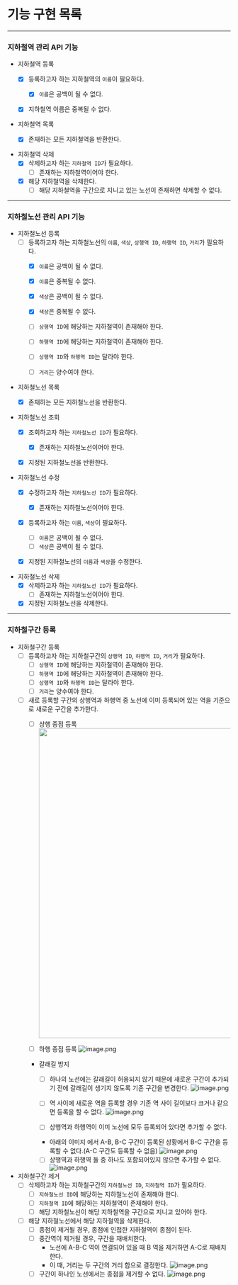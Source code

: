 # 기능 구현 목록

---

### 지하철역 관리 API 기능

- 지하철역 등록
  - [x] 등록하고자 하는 지하철역의 `이름`이 필요하다.
    - [x] `이름`은 공백이 될 수 없다. 
  - [x] 지하철역 이름은 중복될 수 없다.


- 지하철역 목록
  - [x] 존재하는 모든 지하철역을 반환한다.


- 지하철역 삭제
  - [x] 삭제하고자 하는 `지하철역 ID`가 필요하다.
    - [ ] 존재하는 지하철역이어야 한다.
  - [x] 해당 지하철역을 삭제한다.
    - [ ] 해당 지하철역을 구간으로 지니고 있는 노선이 존재하면 삭제할 수 없다.

---

### 지하철노선 관리 API 기능
- 지하철노선 등록
  - [ ] 등록하고자 하는 지하철노선의 `이름`, `색상`, `상행역 ID`, `하행역 ID`, `거리`가 필요하다. 
    - [x] `이름`은 공백이 될 수 없다.
    - [x] `이름`은 중복될 수 없다.
    - [x] `색상`은 공백이 될 수 없다.
    - [x] `색상`은 중복될 수 없다.
    - [ ] `상행역 ID`에 해당하는 지하철역이 존재해야 한다.
    - [ ] `하행역 ID`에 해당하는 지하철역이 존재해야 한다.
    - [ ] `상행역 ID`와 `하행역 ID`는 달라야 한다.
    - [ ] `거리`는 양수여야 한다.


- 지하철노선 목록
  - [x] 존재하는 모든 지하철노선을 반환한다.


- 지하철노선 조회
  - [x] 조회하고자 하는 `지하철노선 ID`가 필요하다.
    - [x] 존재하는 지하철노선이어야 한다.
  - [x] 지정된 지하철노선을 반환한다.


- 지하철노선 수정
  - [x] 수정하고자 하는 `지하철노선 ID`가 필요하다.
    - [x] 존재하는 지하철노선이어야 한다.
  - [x] 등록하고자 하는 `이름`, `색상`이 필요하다.
    - [ ] `이름`은 공백이 될 수 없다.
    - [ ] `색상`은 공백이 될 수 없다.
  - [x] 지정된 지하철노선의 `이름`과 `색상`을 수정한다.


- 지하철노선 삭제
  - [x] 삭제하고자 하는 `지하철노선 ID`가 필요하다.
    - [ ] 존재하는 지하철노선이어야 한다.
  - [x] 지정된 지하철노선을 삭제한다.

---

### 지하철구간 등록
- 지하철구간 등록
  - [ ] 등록하고자 하는 지하철구간의 `상행역 ID`, `하행역 ID`, `거리`가 필요하다.
    - [ ] `상행역 ID`에 해당하는 지하철역이 존재해야 한다.
    - [ ] `하행역 ID`에 해당하는 지하철역이 존재해야 한다.
    - [ ] `상행역 ID`와 `하행역 ID`는 달라야 한다.
    - [ ] `거리`는 양수여야 한다.
  - [ ] 새로 등록할 구간의 상행역과 하행역 중 노선에 이미 등록되어 있는 역을 기준으로 새로운 구간을 추가한다.
    - [ ] 상행 종점 등록
      <img src="https://nextstep-storage.s3.ap-northeast-2.amazonaws.com/2d4654cc24f949c1818773df2ae57890" style="width:700px;">

    - [ ] 하행 종점 등록
      ![image.png](https://nextstep-storage.s3.ap-northeast-2.amazonaws.com/832a8b49635c40b58f16fae1726909f6)
  
    - 갈래길 방지
      - [ ] 하나의 노선에는 갈래길이 허용되지 않기 때문에 새로운 구간이 추가되기 전에 갈래길이 생기지 않도록 기존 구간을 변경한다.
      ![image.png](https://nextstep-storage.s3.ap-northeast-2.amazonaws.com/be71b2febc0c4d179c6606f9fe1a473b)
      - [ ] 역 사이에 새로운 역을 등록할 경우 기존 역 사이 길이보다 크거나 같으면 등록을 할 수 없다.
      ![image.png](https://techcourse-storage.s3.ap-northeast-2.amazonaws.com/dadbeaff524047c7a56ba2898b803995)

      - [ ] 상행역과 하행역이 이미 노선에 모두 등록되어 있다면 추가할 수 없다.
      - 아래의 이미지 에서 A-B, B-C 구간이 등록된 상황에서 B-C 구간을 등록할 수 없다.(A-C 구간도 등록할 수 없음)
      ![image.png](https://techcourse-storage.s3.ap-northeast-2.amazonaws.com/7290f728d350426798ae6330ec4de730)
      - [ ] 상행역과 하행역 둘 중 하나도 포함되어있지 않으면 추가할 수 없다.
      ![image.png](https://techcourse-storage.s3.ap-northeast-2.amazonaws.com/60c4586d8efe487fb9bdbff262af5261)

- 지하철구간 제거
  - [ ] 삭제하고자 하는 지하철구간의 `지하철노선 ID`, `지하철역 ID`가 필요하다.
    - [ ] `지하철노선 ID`에 해당하는 지하철노선이 존재해야 한다.
    - [ ] `지하철역 ID`에 해당하는 지하철역이 존재해야 한다.
    - [ ] 해당 지하철노선이 해당 지하철역을 구간으로 지니고 있어야 한다.
  - [ ] 해당 지하철노선에서 해당 지하철역을 삭제한다.
    - [ ] 종점이 제거될 경우, 종점에 인접한 지하철역이 종점이 된다.
    - [ ] 중간역이 제거될 경우, 구간을 재배치한다.
      - 노선에 A-B-C 역이 연결되어 있을 때 B 역을 제거하면 A-C로 재배치한다.
      - 이 때, 거리는 두 구간의 거리 합으로 결정한다.
      ![image.png](https://nextstep-storage.s3.ap-northeast-2.amazonaws.com/a8751b272c36421481c779e5a743a928)
    - [ ] 구간이 하나인 노선에서는 종점을 제거할 수 없다.
      ![image.png](https://techcourse-storage.s3.ap-northeast-2.amazonaws.com/d1461b625bc44ad0b6f0cd6430ec281a)
